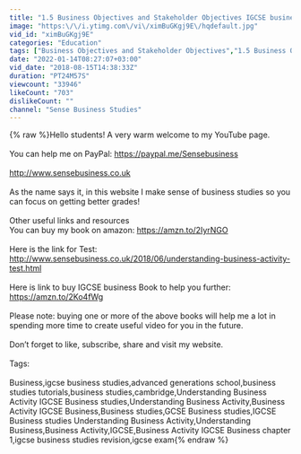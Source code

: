```yaml
---
title: "1.5 Business Objectives and Stakeholder Objectives IGCSE business studies"
image: "https:\/\/i.ytimg.com\/vi\/ximBuGKgj9E\/hqdefault.jpg"
vid_id: "ximBuGKgj9E"
categories: "Education"
tags: ["Business Objectives and Stakeholder Objectives","1.5 Business Objectives and Stakeholder Objectives","IGCSE business studies"]
date: "2022-01-14T08:27:07+03:00"
vid_date: "2018-08-15T14:38:33Z"
duration: "PT24M57S"
viewcount: "33946"
likeCount: "703"
dislikeCount: ""
channel: "Sense Business Studies"
---
```

{% raw %}Hello students! A very warm welcome to my YouTube page. <br /><br />You can help me on PayPal: <a rel="nofollow" target="blank" href="https://paypal.me/Sensebusiness">https://paypal.me/Sensebusiness</a><br /><br /><a rel="nofollow" target="blank" href="http://www.sensebusiness.co.uk">http://www.sensebusiness.co.uk</a><br /><br />As the name says it, in this website I make sense of business studies so you can focus on getting better grades!<br /><br />Other useful links and resources<br />You can buy my book on amazon: <a rel="nofollow" target="blank" href="https://amzn.to/2IyrNGO">https://amzn.to/2IyrNGO</a><br /><br />Here is the link for Test: <a rel="nofollow" target="blank" href="http://www.sensebusiness.co.uk/2018/06/understanding-business-activity-test.html">http://www.sensebusiness.co.uk/2018/06/understanding-business-activity-test.html</a><br /><br />Here is link to buy IGCSE business Book to help you further: <a rel="nofollow" target="blank" href="https://amzn.to/2Ko4fWg">https://amzn.to/2Ko4fWg</a><br /><br />Please note: buying one or more of the above books will help me a lot in spending more time to create useful video for you in the future.<br /><br />Don’t forget to like, subscribe, share and visit my website.<br /><br />Tags:<br /><br />Business,igcse business studies,advanced generations school,business studies tutorials,business studies,cambridge,Understanding Business Activity IGCSE Business studies,Understanding Business Activity,Business Activity IGCSE Business,Business studies,GCSE Business studies,IGCSE Business studies Understanding Business Activity,Understanding Business,Business Activity,IGCSE,Business Activity IGCSE Business chapter 1,igcse business studies revision,igcse exam{% endraw %}
